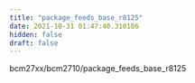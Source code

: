 ```yaml
---
title: "package_feeds_base_r8125"
date: 2021-10-31 01:47:40.310186
hidden: false
draft: false
---
```


bcm27xx/bcm2710/package_feeds_base_r8125

